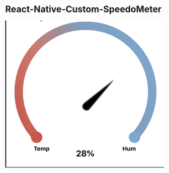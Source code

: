 # React-Native-Custom-SpeedoMeter

![Demo](https://github.com/Waleed-Nasir/React-Native-Custom-SpeedoMeter/blob/master/image.png)
